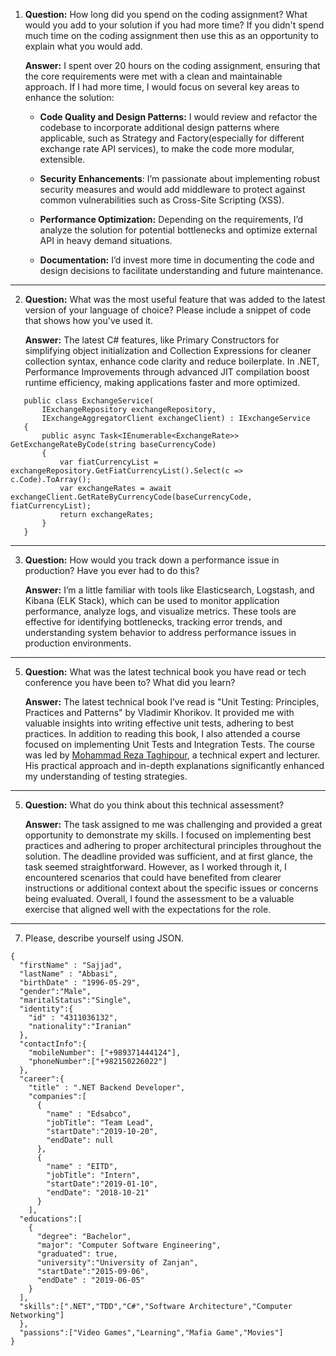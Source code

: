 1. **Question:** How long did you spend on the coding assignment? What would you add to
   your solution if you had more time? If you didn't spend much time on the coding
   assignment then use this as an opportunity to explain what you would add.

    **Answer:**
   I spent over 20 hours on the coding assignment, ensuring that the core requirements were met with a clean and maintainable approach. If I had more time, I would focus on several key areas to enhance the solution:

   * **Code Quality and Design Patterns:**
   I would review and refactor the codebase to incorporate additional design patterns where applicable, such as Strategy and Factory(especially for different exchange rate API services), to make the code more modular, extensible.
   * **Security Enhancements**:
   I’m passionate about implementing robust security measures and would add middleware to protect against common vulnerabilities such as Cross-Site Scripting (XSS).

   * **Performance Optimization:**
   Depending on the requirements, I’d analyze the solution for potential bottlenecks and optimize external API in heavy demand situations.

   * **Documentation:**
   I’d invest more time in documenting the code and design decisions to facilitate understanding and future maintenance.

---
2. **Question:** What was the most useful feature that was added to the latest version of your
   language of choice? Please include a snippet of code that shows how you've used it.

   **Answer:**
   The latest C# features, like Primary Constructors for simplifying object initialization and Collection Expressions for cleaner collection syntax, enhance code clarity and reduce boilerplate. In .NET, Performance Improvements through advanced JIT compilation boost runtime efficiency, making applications faster and more optimized.
```` 
   public class ExchangeService(
       IExchangeRepository exchangeRepository,
       IExchangeAggregatorClient exchangeClient) : IExchangeService
   {
       public async Task<IEnumerable<ExchangeRate>> GetExchangeRateByCode(string baseCurrencyCode)
       {
           var fiatCurrencyList = exchangeRepository.GetFiatCurrencyList().Select(c => c.Code).ToArray();
           var exchangeRates = await exchangeClient.GetRateByCurrencyCode(baseCurrencyCode, fiatCurrencyList);
           return exchangeRates;
       }
   }
   ````

---
3. **Question:** How would you track down a performance issue in production? Have you ever
   had to do this?

   **Answer:** I’m a little familiar with tools like Elasticsearch, Logstash, and Kibana (ELK Stack), which can be used to monitor application performance, analyze logs, and visualize metrics. These tools are effective for identifying bottlenecks, tracking error trends, and understanding system behavior to address performance issues in production environments.
---
5. **Question:** What was the latest technical book you have read or tech conference you
   have been to? What did you
   learn?

   **Answer:** The latest technical book I’ve read is "Unit Testing: Principles, Practices and Patterns" by Vladimir Khorikov. It provided me with valuable insights into writing effective unit tests, adhering to best practices. 
In addition to reading this book, I also attended a course focused on implementing Unit Tests and Integration Tests.
The course was led by [Mohammad Reza Taghipour](https://www.linkedin.com/in/mohammadreza-taghipour/), a technical expert and lecturer. His practical approach and in-depth explanations significantly enhanced my understanding of testing strategies.
---
5. **Question:** What do you think about this technical assessment?
   
   **Answer:** The task assigned to me was challenging and provided a great opportunity to demonstrate my skills. I focused on implementing best practices and adhering to proper architectural principles throughout the solution. The deadline provided was sufficient, and at first glance, the task seemed straightforward. However, as I worked through it, I encountered scenarios that could have benefited from clearer instructions or additional context about the specific issues or concerns being evaluated. Overall, I found the assessment to be a valuable exercise that aligned well with the expectations for the role.
---
7. Please, describe yourself using JSON.
```
{
  "firstName" : "Sajjad",
  "lastName" : "Abbasi",
  "birthDate" : "1996-05-29",
  "gender":"Male",
  "maritalStatus":"Single",
  "identity":{
    "id" : "4311036132",
    "nationality":"Iranian"
  },
  "contactInfo":{
    "mobileNumber": ["+989371444124"],
    "phoneNumber":["+982150226022"]
  },
  "career":{
    "title" : ".NET Backend Developer",
    "companies":[
      {
        "name" : "Edsabco",
        "jobTitle": "Team Lead",
        "startDate":"2019-10-20",
        "endDate": null
      },
      {
        "name" : "EITD",
        "jobTitle": "Intern",
        "startDate":"2019-01-10",
        "endDate": "2018-10-21"
      }
    ],
  "educations":[
    {
      "degree": "Bachelor",
      "major": "Computer Software Engineering",
      "graduated": true,
      "university":"University of Zanjan",
      "startDate":"2015-09-06",
      "endDate" : "2019-06-05"
    }
  ],
  "skills":[".NET","TDD","C#","Software Architecture","Computer Networking"]
  },
  "passions":["Video Games","Learning","Mafia Game","Movies"]
}

```